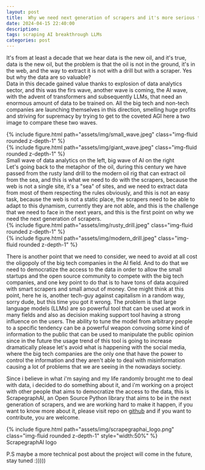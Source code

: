```yaml
---
layout: post
title:  Why we need next generation of scrapers and it's more serious than you think
date: 2024-04-15 22:40:00
description: 
tags: scraping AI breakthrough LLMs 
categories: post
---
```

It's from at least a decade that we hear data is the new oil, and it's true, data is the new oil, but the problem is that the oil is not in the ground, it's in the web, and the way to extract it is not with a drill but with a scraper.
Yes but why the data are so valuable? <br>
Data in this decade gained value thanks to explosion of data analytics sector, and this was the firs wave, another wave is coming, the AI wave,
with the advent of transformers and subsequently LLMs, that need an enormous amount of data to be trained on. All the big tech and non-tech companies are launching themselves in this direction, smelling huge profits and striving for supremacy by trying to get to the coveted AGI
here a two image to compare these two waves. <br>
<div class="row mt-3">
    <div class="col-sm mt-3 mt-md-0">
        {% include figure.html path="assets/img/small_wave.jpeg" class="img-fluid rounded z-depth-1" %}
    </div>
    <div class="col-sm mt-3 mt-md-0">
        {% include figure.html path="assets/img/giant_wave.jpeg" class="img-fluid rounded z-depth-1" %}
    </div>
</div>
<div class="caption">
    Small wave of data analytics on the left, big wave of AI on the right
</div>
Let's going back to the metaphor of the oil, during this century we have passed from the rusty land drill to the modern oil rig that can extract oil from the sea, and this is what we need to do with the scrapers, because the web is not a single site, it's a "sea" of sites, and we need to extract data from most of them respecting the rules obviously, and this is not an easy task, because the web is not a static place, the scrapers need to be able to adapt to this dynamism, currently they are not able, and this is the challenge that we need to face in the next years, and this is the first point on why we need the next generation of scrapers.
<div class="row mt-3">
    <div class="col-sm mt-3 mt-md-0">
        {% include figure.html path="assets/img/rusty_drill.jpeg" class="img-fluid rounded z-depth-1" %}
    </div>
    <div class="col-sm mt-3 mt-md-0">
        {% include figure.html path="assets/img/modern_drill.jpeg" class="img-fluid rounded z-depth-1" %}
    </div>
</div>

There is another point that we need to consider, we need to avoid at all cost the oligopoly of the big tech companies in the AI field.
And to do that we need to democratize the access to the data in order to allow the small startups and the open source community to compete with the big tech companies, and one key point to do that is to have tons of data acquired with smart scrapers and small amout of money.
One might think at this point, here he is, another tech-guy against capitalism in a random way, sorry dude, but this time you got it wrong.
The problem is that large language models (LLMs) are so powerful tool that can be used at work in many fields and also as decision making support tool having a strong influence on the users. The ability to tune the model from arbitrary people to a specific tendency can be a powerful weapon convoing some kind of information to the public that can be used to manipulate the public opinion since in the future 
the usage trend of this tool is going to increase dramatically please let's avoid what is happening with the social media, where the big tech companies are the only one that have the power to control the information and they aren't able to deal with misinformation causing a lot of problems that we are seeing in the nowadays society. <br>

Since i believe in what i'm saying and my life randomly brought me to deal with data, i decided to do something about it, and i'm working on a project with other people that aims to democratize the access to the data, this is ScrapegraphAI, an Open Source Python library that aims to be in the next generation of scrapers, and we are working hard to make it happen, if you want to know more about it, please visit repo on [github](https://github.com/VinciGit00/Scrapegraph-ai) and if you want to contribute, you are welcome.

<div class="row mt-3">
    <div class="col-sm mt-3 mt-md-0">
        {% include figure.html path="assets/img/scrapegraphai_logo.png" class="img-fluid rounded z-depth-1" style="width:50%" %}
    </div>
</div>
<div class="caption">
    ScrapegraphAI logo
</div>


P.S maybe a more technical post about the project will come in the future, stay tuned :)))))


